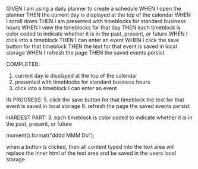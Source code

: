 GIVEN I am using a daily planner to create a schedule
WHEN I open the planner
THEN the current day is displayed at the top of the calendar
WHEN I scroll down
THEN I am presented with timeblocks for standard business hours
WHEN I view the timeblocks for that day
THEN each timeblock is color coded to indicate whether it is in the past, present, or future
WHEN I click into a timeblock
THEN I can enter an event
WHEN I click the save button for that timeblock
THEN the text for that event is saved in local storage
WHEN I refresh the page
THEN the saved events persist

COMPLETED:
1. current day is displayed at the top of the calendar
2. presented with timeblocks for standard business hours
4. click into a timeblock I can enter an event


IN PROGRESS:
5. click the save button for that timeblock the text for that event is saved in local storage
6. refresh the page the saved events persist

HARDEST PART:
3. each timeblock is color coded to indicate whether it is in the past, present, or future


moment().format("dddd MMM Do");     

when a button is clicked, then all content typed into the text area will replace the inner html of the text area and be saved in the users local storage
